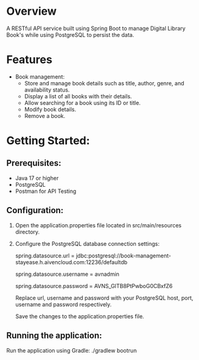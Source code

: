 # Overview
A RESTful API service built using Spring Boot to manage Digital Library Book's  while using PostgreSQL to persist the data.

# Features
* Book management:
  + Store and manage book details such as title, author, genre, and availability status.
  + Display a list of all books with their details.
  + Allow searching for a book using its ID or title.
  + Modify book details.
  + Remove a book.

# Getting Started:
## Prerequisites:
* Java 17 or higher
* PostgreSQL
* Postman for API Testing 

## Configuration:
1. Open the application.properties file located in src/main/resources directory.
2. Configure the PostgreSQL database connection settings:
   
   spring.datasource.url = jdbc:postgresql://book-management-stayease.h.aivencloud.com:12236/defaultdb
   
   spring.datasource.username = avnadmin
   
   spring.datasource.password = AVNS_GlTB8PtPwboG0CBxfZ6

   Replace url, username and password with your PostgreSQL host, port, username and password respectively.

   Save the changes to the application.properties file.

## Running the application:
Run the application using Gradle:
./gradlew bootrun



   
